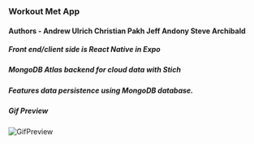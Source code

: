 

### **Workout Met App**  

#### **Authors  -** **Andrew Ulrich** **Christian Pakh** **Jeff Andony** **Steve Archibald**

##### Front end/client side is React Native in Expo

##### MongoDB Atlas backend for cloud data with Stich

##### Features data persistence using MongoDB database.

##### Gif Preview
![GifPreview](/React-Native-Workout-App.gif)

